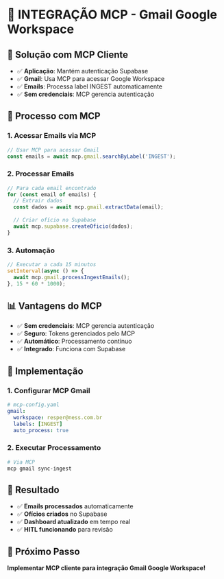# 📧 INTEGRAÇÃO MCP - Gmail Google Workspace

## 🎯 **Solução com MCP Cliente**
- ✅ **Aplicação**: Mantém autenticação Supabase
- ✅ **Gmail**: Usa MCP para acessar Google Workspace
- ✅ **Emails**: Processa label INGEST automaticamente
- ✅ **Sem credenciais**: MCP gerencia autenticação

## 🚀 **Processo com MCP**

### **1. Acessar Emails via MCP**
```javascript
// Usar MCP para acessar Gmail
const emails = await mcp.gmail.searchByLabel('INGEST');
```

### **2. Processar Emails**
```javascript
// Para cada email encontrado
for (const email of emails) {
  // Extrair dados
  const dados = await mcp.gmail.extractData(email);
  
  // Criar ofício no Supabase
  await mcp.supabase.createOficio(dados);
}
```

### **3. Automação**
```javascript
// Executar a cada 15 minutos
setInterval(async () => {
  await mcp.gmail.processIngestEmails();
}, 15 * 60 * 1000);
```

## 📊 **Vantagens do MCP**
- ✅ **Sem credenciais**: MCP gerencia autenticação
- ✅ **Seguro**: Tokens gerenciados pelo MCP
- ✅ **Automático**: Processamento contínuo
- ✅ **Integrado**: Funciona com Supabase

## 🔧 **Implementação**

### **1. Configurar MCP Gmail**
```yaml
# mcp-config.yaml
gmail:
  workspace: resper@ness.com.br
  labels: [INGEST]
  auto_process: true
```

### **2. Executar Processamento**
```bash
# Via MCP
mcp gmail sync-ingest
```

## 🎯 **Resultado**
- ✅ **Emails processados** automaticamente
- ✅ **Ofícios criados** no Supabase
- ✅ **Dashboard atualizado** em tempo real
- ✅ **HITL funcionando** para revisão

## 🚀 **Próximo Passo**
**Implementar MCP cliente para integração Gmail Google Workspace!**
